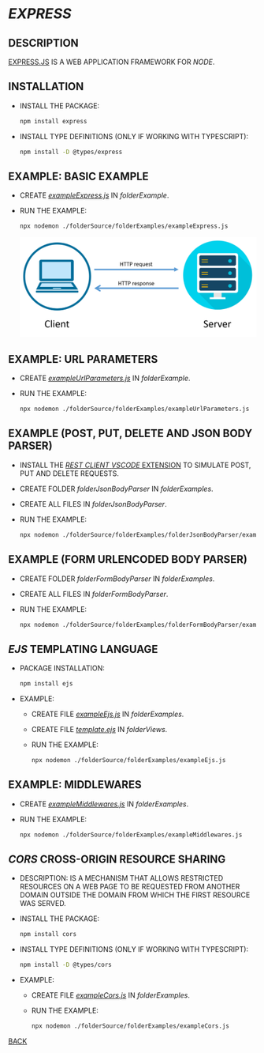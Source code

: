 # _EXPRESS_

## DESCRIPTION

[EXPRESS.JS](https://expressjs.com) IS A WEB APPLICATION FRAMEWORK FOR _NODE_.

## INSTALLATION
  
* INSTALL THE PACKAGE:

  ```bash
  npm install express
  ```

* INSTALL TYPE DEFINITIONS (ONLY IF WORKING WITH TYPESCRIPT):
  
  ```bash
  npm install -D @types/express
  ```

## EXAMPLE: BASIC EXAMPLE

* CREATE [_exampleExpress.js_](../../folderSource/folderExamples/exampleExpress.js) IN _folderExample_.
* RUN THE EXAMPLE:

  ```bash
  npx nodemon ./folderSource/folderExamples/exampleExpress.js
  ```

  ![REQUEST AND RESPONSE IMAGE](./fileRequestAndResponseImage.png)

## EXAMPLE: URL PARAMETERS

* CREATE [_exampleUrlParameters.js_](../../folderSource/folderExamples/exampleUrlParameters.js) IN _folderExample_.
* RUN THE EXAMPLE:
  
  ```bash
  npx nodemon ./folderSource/folderExamples/exampleUrlParameters.js
  ```

## EXAMPLE (POST, PUT, DELETE AND JSON BODY PARSER)

* INSTALL THE [_REST CLIENT_ _VSCODE_ EXTENSION](https://marketplace.visualstudio.com/items?itemName=humao.rest-client) TO SIMULATE POST, PUT AND DELETE REQUESTS.
* CREATE FOLDER _folderJsonBodyParser_ IN _folderExamples_.
* CREATE ALL FILES IN _folderJsonBodyParser_.
* RUN THE EXAMPLE:
  
  ```bash
  npx nodemon ./folderSource/folderExamples/folderJsonBodyParser/exampleJsonBodyParser.js
  ```

## EXAMPLE (FORM URLENCODED BODY PARSER)

* CREATE FOLDER _folderFormBodyParser_ IN _folderExamples_.
* CREATE ALL FILES IN _folderFormBodyParser_.
* RUN THE EXAMPLE:
  
  ```bash
  npx nodemon ./folderSource/folderExamples/folderFormBodyParser/exampleFormBodyParser.js
  ```

## _EJS_ TEMPLATING LANGUAGE

* PACKAGE INSTALLATION:
  
  ```bash
  npm install ejs
  ```

* EXAMPLE:
  * CREATE FILE [_exampleEjs.js_](../../folderSource/folderExamples/exampleEjs.js) IN _folderExamples_.
  * CREATE FILE [_template.ejs_](../../folderSource/folderViews/template.ejs) IN _folderViews_.
  * RUN THE EXAMPLE:

    ```bash
    npx nodemon ./folderSource/folderExamples/exampleEjs.js
    ```

## EXAMPLE: MIDDLEWARES

* CREATE [_exampleMiddlewares.js_](../../folderSource/folderExamples/exampleMiddlewares.js) IN _folderExamples_.
* RUN THE EXAMPLE:
  
  ```bash
  npx nodemon ./folderSource/folderExamples/exampleMiddlewares.js
  ```

## _CORS_ CROSS-ORIGIN RESOURCE SHARING

* DESCRIPTION: IS A MECHANISM THAT ALLOWS RESTRICTED RESOURCES ON A WEB PAGE TO BE REQUESTED FROM ANOTHER DOMAIN OUTSIDE THE DOMAIN FROM WHICH THE FIRST RESOURCE WAS SERVED.
* INSTALL THE PACKAGE:
  
  ```bash
  npm install cors
  ```

* INSTALL TYPE DEFINITIONS (ONLY IF WORKING WITH TYPESCRIPT):
  
  ```bash
  npm install -D @types/cors
  ```

* EXAMPLE:
  * CREATE FILE [_exampleCors.js_](../../folderSource/folderExamples/exampleCors.js) IN _folderExamples_.
  * RUN THE EXAMPLE:
  
    ```bash
    npx nodemon ./folderSource/folderExamples/exampleCors.js
    ```

[BACK](./fileProjectCreation.md)
